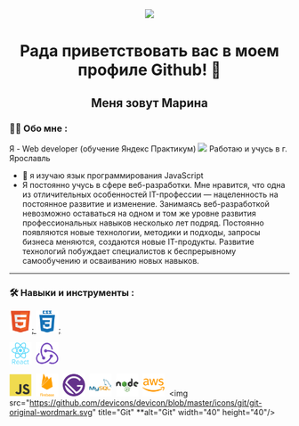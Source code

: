 <div id="header" align="center">
  <img src="https://media1.giphy.com/media/v1.Y2lkPTc5MGI3NjExbm8yaXNxeXRuc2M0NnJ1YWZhdWJrMDVqaDJsMWlrcmQyYW0zZHp6NyZlcD12MV9pbnRlcm5hbF9naWZfYnlfaWQmY3Q9Zw/LMcB8XospGZO8UQq87/giphy.gif" width="200"/>
</div>

<h1 align="center"> Рада приветствовать вас в моем профиле Github! 👋 </h1>
<h2 align="center" > Меня зовут Марина </h2>

### :woman_technologist: Обо мне :

Я - Web developer (обучение Яндекс Практикум) <img src="https://media.giphy.com/media/WUlplcMpOCEmTGBtBW/giphy.gif" width="30"> 
Работаю и учусь в г. Ярославль

- :seedling: я изучаю язык программирования JavaScript
- Я постоянно учусь в сфере веб-разработки. Мне нравится, что одна из отличительных особенностей IT-профессии — нацеленность на постоянное развитие и изменение. Занимаясь веб-разработкой невозможно оставаться на одном и том же уровне развития профессиональных навыков несколько лет подряд. Постоянно появляются новые технологии, методики и подходы, запросы бизнеса меняются, создаются новые IT-продукты. Развитие технологий побуждает специалистов к беспрерывному самообучению и осваиванию новых навыков.

---

### :hammer_and_wrench: Навыки и инструменты :
<div>
  <a href="https://developer.mozilla.org/en-US/docs/Glossary/HTML5" target="framename" rel="noopener noreferrer" >
  <img src="https://github.com/devicons/devicon/blob/master/icons/html5/html5-original.svg" title="HTML5" alt="HTML" width="40" height="40" href="https://developer.mozilla.org/en-US/docs/Glossary/HTML5" />;
  </a>
  <a href="https://developer.mozilla.org/en-US/docs/Glossary/CSS">
    <img src="https://github.com/devicons/devicon/blob/master/icons/css3/css3-plain-wordmark.svg"  title="CSS3" alt="CSS" width="40" height="40"/>;
  </a>
  
  <img src="https://github.com/devicons/devicon/blob/master/icons/react/react-original-wordmark.svg" title="React" alt="React" width="40" height="40"/>&nbsp;
  <img src="https://github.com/devicons/devicon/blob/master/icons/redux/redux-original.svg" title="Redux" alt="Redux " width="40" height="40"/>&nbsp;
  
  
  <img src="https://github.com/devicons/devicon/blob/master/icons/javascript/javascript-original.svg" title="JavaScript" alt="JavaScript" width="40" height="40"/>&nbsp;
  <img src="https://github.com/devicons/devicon/blob/master/icons/firebase/firebase-plain-wordmark.svg" title="Firebase" alt="Firebase" width="40" height="40"/>&nbsp;
  <img src="https://github.com/devicons/devicon/blob/master/icons/gatsby/gatsby-original.svg" title="Gatsby"  alt="Gatsby" width="40" height="40"/>&nbsp;
  <img src="https://github.com/devicons/devicon/blob/master/icons/mysql/mysql-original-wordmark.svg" title="MySQL"  alt="MySQL" width="40" height="40"/>&nbsp;
  <img src="https://github.com/devicons/devicon/blob/master/icons/nodejs/nodejs-original-wordmark.svg" title="NodeJS" alt="NodeJS" width="40" height="40"/>&nbsp;
  <img src="https://github.com/devicons/devicon/blob/master/icons/amazonwebservices/amazonwebservices-plain-wordmark.svg" title="AWS" alt="AWS" width="40" height="40"/>&nbsp;
  <img src="https://github.com/devicons/devicon/blob/master/icons/git/git-original-wordmark.svg" title="Git" **alt="Git" width="40" height="40"/>
</div>

<img src="https://komarev.com/ghpvc/?username=MarinaTaras&style=flat-square&color=blue" alt=""/>
<!--
**MarinaTaras/MarinaTaras** is a ✨ _special_ ✨ repository because its `README.md` (this file) appears on your GitHub profile.

Here are some ideas to get you started:

- 🔭 I’m currently working on ...
- 🌱 I’m currently learning ...
- 👯 I’m looking to collaborate on ...
- 🤔 I’m looking for help with ...
- 💬 Ask me about ...
- 📫 How to reach me: ...
- 😄 Pronouns: ...
- ⚡ Fun fact: ...
-->
